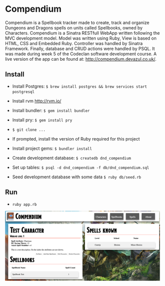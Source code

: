 # Compendium

Compendium is a Spellbook tracker made to create, track and organize Dungeons and Dragons spells on units called Spellbooks, owned by Characters. Compendium is a Sinatra RESTfull WebApp written following the MVC development model. Model was written using Ruby, View is based on HTML, CSS and Embedded Ruby. Controller was handled by Sinatra Framework. Finally, database and CRUD actions were handled by PSQL. It was made during week 5 of the Codeclan software development course. A live version of the app can be found at: http://compendium.devazul.co.uk/. 

## Install
* Install Postgres: `$ brew install postgres && brew services start postgresql`
* Install rvm http://rvm.io/
* Install bundler: `$ gem install bundler`
* Install pry: `$ gem install pry`
* `$ git clone ...`

* If prompted, install the version of Ruby required for this project
* Install project gems: `$ bundler install`
* Create development database: `$ createdb dnd_compendium`
* Set up tables: `$ psql -d dnd_compendium -f db/dnd_compendium.sql`
* Seed development database with some data `$ ruby db/seed.rb`

## Run
* `ruby app.rb`

![character view](https://github.com/DetectiveAzul/compendium/blob/master/screenshot.png?raw=true)

